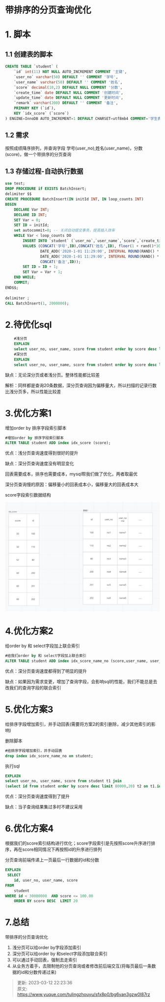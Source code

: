 # 带排序的分页查询优化

# 1. 脚本
## 1.1 创建表的脚本
```sql
CREATE TABLE `student` (
	`id` int(11) NOT NULL AUTO_INCREMENT COMMENT '主键',
	`user_no` varchar(50) DEFAULT '' COMMENT '学号',
	`user_name` varchar(50) DEFAULT '' COMMENT '姓名',
	`score` decimal(10,2) DEFAULT NULL COMMENT '分数',
	`create_time` date DEFAULT NULL COMMENT '创建时间',
	`update_time` date DEFAULT NULL COMMENT '更新时间',
	`remark` varchar(200) DEFAULT '' COMMENT '备注',
	PRIMARY KEY (`id`),
	KEY `idx_score` (`score`)
) ENGINE=InnoDB AUTO_INCREMENT=1 DEFAULT CHARSET=utf8mb4 COMMENT='学生表';
```

## 1.2 需求
按照成绩降序排列，并查询字段 学号(user_no),姓名(user_name)，分数(score)，做一个带排序的分页查询

## 1.3 存储过程-自动执行数据


```sql
use test;
DROP PROCEDURE if EXISTS BatchInsert;
delimiter $$
CREATE PROCEDURE BatchInsert(IN initId INT, IN loop_counts INT)
BEGIN
    DECLARE Var INT;
    DECLARE ID INT;
    SET Var = 0;
    SET ID = initId;
    set autocommit=0; -- 关闭自动提交事务，提高插入效率
    WHILE Var < loop_counts DO
        INSERT INTO `student` (`user_no`,`user_name`,`score`,`create_time`,`update_time`,`remark`) 
        VALUES (CONCAT('学号',ID),CONCAT('姓名',ID), floor(1 + rand()*100) , 
				DATE_ADD('2020-1-01 11:29:00', INTERVAL ROUND(RAND() * 1000 + 1) DAY),
				DATE_ADD('2020-1-01 11:29:00', INTERVAL ROUND(RAND() * 1000 + 1) DAY),
				CONCAT('备注',ID));
        SET ID = ID + 1;
        SET Var = Var + 1;
    END WHILE;
    COMMIT;
END$$;

delimiter ;  
CALL BatchInsert(1, 2000000);  
```

# 2.待优化sql
```sql
	#浅分页
	EXPLAIN
	select user_no, user_name, score from student order by score desc limit 5, 20;
	#深分页
	EXPLAIN
	select user_no, user_name, score from student order by score desc limit 80000, 20;
```

缺点：无论深分页或者浅分页。整体性能都比较差

解析：同样都是查询20条数据，深分页查询因为偏移量大，所以扫描的记录行数比浅分页多，所以性能比较差

# 3.优化方案1
增加order by 排序字段索引脚本

```sql
#增加order by 排序字段索引脚本
ALTER TABLE student ADD index idx_score (score);
```

优点：浅分页查询速度得到很好的提升

缺点：深分页查询速度没有明显变化

回表需要成本，排序也需要成本，mysql帮我们做了优化，两者取最优

深分页查询慢的原因：偏移量小的回表成本小，偏移量大的回表成本大

score字段索引数据结构

![1678346907257-4540da81-18b1-4b7d-8438-ca6e6b581ecc.png](./img/-p2VGplfZZ5e4Pjc/1678346907257-4540da81-18b1-4b7d-8438-ca6e6b581ecc-956724.png)



# 4.优化方案2
给order by 和 select字段加上联合索引

```sql
#给我们order by 和 select字段加上联合索引
ALTER TABLE student ADD index idx_score_name_no (score,user_name, user_no);
```

优点：深分页查询速度都得到了明显的提升

缺点：如果因为需求变更，增加了查询字段，会影响sql的性能，我们不能总是去改我们的查询字段的联合索引

# 5.优化方案3
给排序字段增加索引，并手动回表(需要将方案2的索引删除，减少其他索引的影响)

删除脚本

```sql
#给排序字段增加索引，并手动回表
drop index idx_score_name_no on student;
```

执行sql

```sql
EXPLAIN
select user_no, user_name, score from student t1 join
(select id from student order by score desc limit 80000,20) t2 on t1.id= t2.id;  
```

优点：深分页查询速度得到了提升

缺点：当子查询结果集过多时不建议采用

# 6.优化方案4
根据我们的score索引结构进行优化；score字段索引是先按照score升序进行排序，再在score相同情况下再按照id的升序进行排列

分页查询前端传递上一页最后一行数据的id和分数

```sql
EXPLAIN
 SELECT
	id, user_no, user_name, score 
FROM
	student 
WHERE id < 30000000  AND score <= 100.00 
	ORDER BY score DESC  LIMIT 20

```

# 7.总结
带排序的分页查询优化

1. 浅分页可以给order by字段添加索引
2. 深分页可以给order by 和select字段添加联合索引
3. 可以通过手动回表，强制去走索引
4. 从业务方着手，去限制他的分页查询或者修改前后端交互(将每页最后一条数据的id和分数传递过来) 





> 更新: 2023-03-12 22:23:36  
> 原文: <https://www.yuque.com/tulingzhouyu/sfx8p0/bg6van3gzw0l87rz>